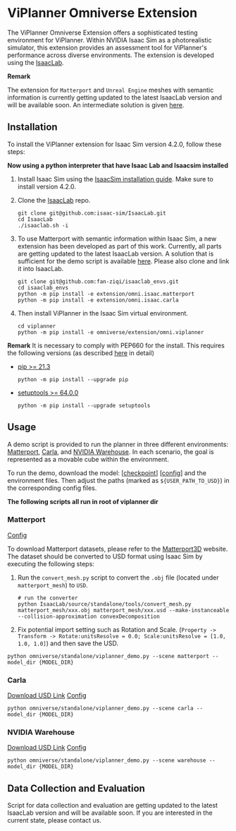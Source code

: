 # ViPlanner Omniverse Extension

The ViPlanner Omniverse Extension offers a sophisticated testing environment for ViPlanner.
Within NVIDIA Isaac Sim as a photorealistic simulator, this extension provides an assessment tool for ViPlanner's performance across diverse environments.
The extension is developed using the [IsaacLab](https://isaac-sim.github.io/IsaacLab/).

**Remark**

The extension for `Matterport` and `Unreal Engine` meshes with semantic information is currently getting updated to the latest IsaacLab version and will be available soon. An intermediate solution is given [here](https://github.com/fan-ziqi/isaaclab_envs).

## Installation

To install the ViPlanner extension for Isaac Sim version 4.2.0, follow these steps:

**Now using a python interpreter that have Isaac Lab and Isaacsim installed**

1. Install Isaac Sim using the [IsaacSim installation guide](https://docs.omniverse.nvidia.com/isaacsim/latest/installation/install_workstation.html). Make sure to install version 4.2.0.

2. Clone the [IsaacLab](https://github.com/isaac-sim/IsaacLab) repo.

    ```
    git clone git@github.com:isaac-sim/IsaacLab.git
    cd IsaacLab
    ./isaaclab.sh -i
    ```

3. To use Matterport with semantic information within Isaac Sim, a new extension has been developed as part of this work. Currently, all parts are getting updated to the latest IsaacLab version. A solution that is sufficient for the demo script is available [here](https://github.com/fan-ziqi/isaaclab_envs). Please also clone and link it into IsaacLab.

    ```
    git clone git@github.com:fan-ziqi/isaaclab_envs.git
    cd isaaclab_envs
    python -m pip install -e extension/omni.isaac.matterport
    python -m pip install -e extension/omni.isaac.carla
    ```

4. Then install ViPlanner in the Isaac Sim virtual environment.

    ```
    cd viplanner
    python -m pip install -e omniverse/extension/omni.viplanner
    ```

**Remark**
It is necessary to comply with PEP660 for the install. This requires the following versions (as described [here](https://stackoverflow.com/questions/69711606/how-to-install-a-package-using-pip-in-editable-mode-with-pyproject-toml) in detail)
- [pip >= 21.3](https://pip.pypa.io/en/stable/news/#v21-3)
	```
  python -m pip install --upgrade pip
  ```
- [setuptools >= 64.0.0](https://github.com/pypa/setuptools/blob/main/CHANGES.rst#v6400)
	```
  python -m pip install --upgrade setuptools
  ```

## Usage

A demo script is provided to run the planner in three different environments: [Matterport](https://niessner.github.io/Matterport/), [Carla](https://carla.org//), and [NVIDIA Warehouse](https://docs.omniverse.nvidia.com/isaacsim/latest/features/environment_setup/assets/usd_assets_environments.html#warehouse).
In each scenario, the goal is represented as a movable cube within the environment.

To run the demo, download the model: [[checkpoint](https://drive.google.com/file/d/1PY7XBkyIGESjdh1cMSiJgwwaIT0WaxIc/view?usp=sharing)] [[config](https://drive.google.com/file/d/1r1yhNQAJnjpn9-xpAQWGaQedwma5zokr/view?usp=sharing)] and the environment files. Then adjust the paths (marked as `${USER_PATH_TO_USD}`) in the corresponding config files.

**The following scripts all run in root of viplanner dir**

### Matterport
[Config](./extension/omni.viplanner/omni/viplanner/config/matterport_cfg.py)

To download Matterport datasets, please refer to the [Matterport3D](https://niessner.github.io/Matterport/) website. The dataset should be converted to USD format using Isaac Sim by executing the following steps:
1. Run the `convert_mesh.py` script to convert the `.obj` file (located under `matterport_mesh`) to `USD`.
   ```
   # run the converter
   python IsaacLab/source/standalone/tools/convert_mesh.py matterport_mesh/xxx.obj matterport_mesh/xxx.usd --make-instanceable --collision-approximation convexDecomposition
   ```
2. Fix potential import setting such as Rotation and Scale. (`Property -> Transform -> Rotate:unitsResolve = 0.0; Scale:unitsResolve = [1.0, 1.0, 1.0]`) and then save the USD.

```
python omniverse/standalone/viplanner_demo.py --scene matterport --model_dir {MODEL_DIR}
```

### Carla
[Download USD Link](https://drive.google.com/file/d/1wZVKf2W0bSmP1Wm2w1XgftzSBx0UR1RK/view?usp=sharing) [Config](./extension/omni.viplanner/omni/viplanner/config/carla_cfg.py)


```
python omniverse/standalone/viplanner_demo.py --scene carla --model_dir {MODEL_DIR}
```

### NVIDIA Warehouse
[Download USD Link](https://drive.google.com/file/d/1QXxuak-1ZmgKkxhE0EGfDydApVr6LrsF/view?usp=sharing) [Config](./extension/omni.viplanner/omni/viplanner/config/warehouse_cfg.py)

```
python omniverse/standalone/viplanner_demo.py --scene warehouse --model_dir {MODEL_DIR}
```

## Data Collection and Evaluation

Script for data collection and evaluation are getting updated to the latest IsaacLab version and will be available soon. If you are interested in the current state, please contact us.
